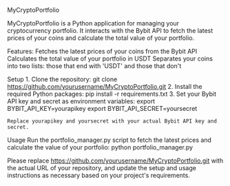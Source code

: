 MyCryptoPortfolio

MyCryptoPortfolio is a Python application for managing your cryptocurrency portfolio. It interacts with the Bybit API to fetch the latest prices of your coins and calculate the total value of your portfolio.

Features:
    Fetches the latest prices of your coins from the Bybit API
    Calculates the total value of your portfolio in USDT
    Separates your coins into two lists: those that end with 'USDT' and those that don't

Setup
    1. Clone the repository:
        git clone https://github.com/yourusername/MyCryptoPortfolio.git
    2. Install the required Python packages:
        pip install -r requirements.txt
    3. Set your Bybit API key and secret as environment variables:
        export BYBIT_API_KEY=yourapikey 
        export BYBIT_API_SECRET=yoursecret
        
    Replace yourapikey and yoursecret with your actual Bybit API key and secret.

Usage
    Run the portfolio_manager.py script to fetch the latest prices and calculate the value of your portfolio:
        python portfolio_manager.py

Please replace https://github.com/yourusername/MyCryptoPortfolio.git with the actual URL of your repository, and update the setup and usage instructions as necessary based on your project's requirements.